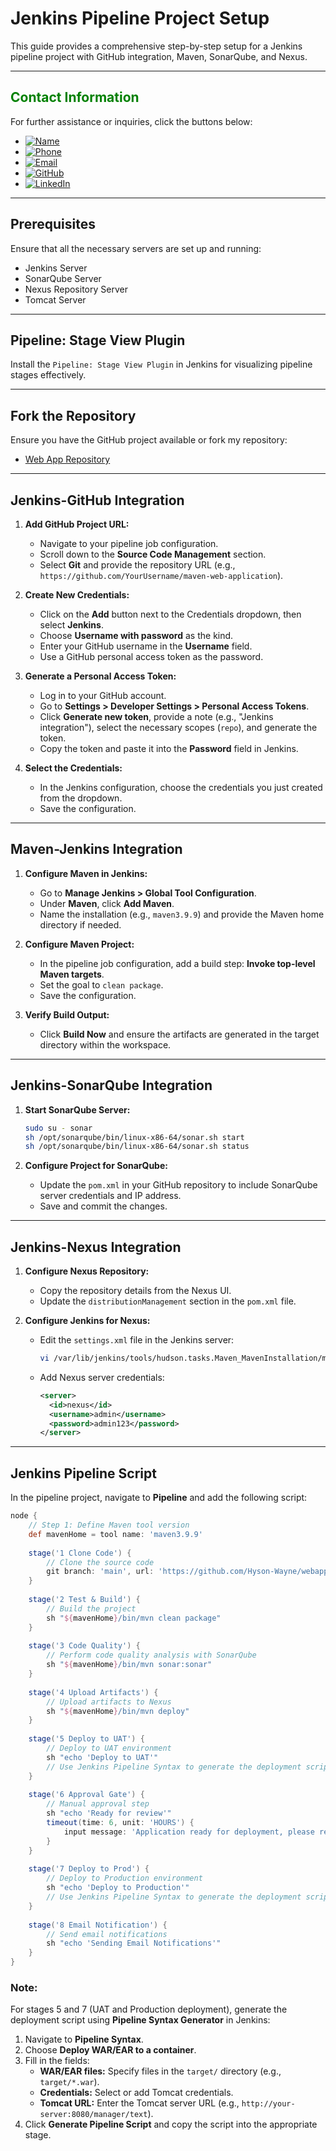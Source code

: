 # **Jenkins Pipeline Project Setup**

This guide provides a comprehensive step-by-step setup for a Jenkins pipeline project with GitHub integration, Maven, SonarQube, and Nexus. 

---

## **<span style="color:green">Contact Information</span>**

For further assistance or inquiries, click the buttons below:

- [![Name](https://img.shields.io/badge/Name-Nditafon%20Hyson%20Nuigho-brightgreen)](mailto:nditafonhysonn@gmail.com)
- [![Phone](https://img.shields.io/badge/Phone-%2B237679638540-brightgreen)](tel:+237679638540)
- [![Email](https://img.shields.io/badge/Email-nditafonhysonn%40gmail.com-blue)](mailto:nditafonhysonn@gmail.com)
- [![GitHub](https://img.shields.io/badge/GitHub-Hyson--Wayne-lightgrey?logo=github)](https://github.com/Hyson-Wayne)
- [![LinkedIn](https://img.shields.io/badge/LinkedIn-nditafon--hyson-blue?logo=linkedin)](https://www.linkedin.com/in/nditafon-hyson-762a6623b/)

---

## **Prerequisites**

Ensure that all the necessary servers are set up and running:

- Jenkins Server
- SonarQube Server
- Nexus Repository Server
- Tomcat Server

---

## **Pipeline: Stage View Plugin**

Install the `Pipeline: Stage View Plugin` in Jenkins for visualizing pipeline stages effectively.

---

## **Fork the Repository**

Ensure you have the GitHub project available or fork my repository:

- [Web App Repository](https://github.com/Hyson-Wayne/webapp)

---

## **Jenkins-GitHub Integration**

1. **Add GitHub Project URL:**
   - Navigate to your pipeline job configuration.
   - Scroll down to the **Source Code Management** section.
   - Select **Git** and provide the repository URL (e.g., `https://github.com/YourUsername/maven-web-application`).

2. **Create New Credentials:**
   - Click on the **Add** button next to the Credentials dropdown, then select **Jenkins**.
   - Choose **Username with password** as the kind.
   - Enter your GitHub username in the **Username** field.
   - Use a GitHub personal access token as the password.

3. **Generate a Personal Access Token:**
   - Log in to your GitHub account.
   - Go to **Settings > Developer Settings > Personal Access Tokens**.
   - Click **Generate new token**, provide a note (e.g., "Jenkins integration"), select the necessary scopes (`repo`), and generate the token.
   - Copy the token and paste it into the **Password** field in Jenkins.

4. **Select the Credentials:**
   - In the Jenkins configuration, choose the credentials you just created from the dropdown.
   - Save the configuration.

---

## **Maven-Jenkins Integration**

1. **Configure Maven in Jenkins:**
   - Go to **Manage Jenkins > Global Tool Configuration**.
   - Under **Maven**, click **Add Maven**.
   - Name the installation (e.g., `maven3.9.9`) and provide the Maven home directory if needed.

2. **Configure Maven Project:**
   - In the pipeline job configuration, add a build step: **Invoke top-level Maven targets**.
   - Set the goal to `clean package`.
   - Save the configuration.

3. **Verify Build Output:**
   - Click **Build Now** and ensure the artifacts are generated in the target directory within the workspace.

---

## **Jenkins-SonarQube Integration**

1. **Start SonarQube Server:**
   ```bash
   sudo su - sonar
   sh /opt/sonarqube/bin/linux-x86-64/sonar.sh start
   sh /opt/sonarqube/bin/linux-x86-64/sonar.sh status
   ```

2. **Configure Project for SonarQube:**
   - Update the `pom.xml` in your GitHub repository to include SonarQube server credentials and IP address.
   - Save and commit the changes.

---

## **Jenkins-Nexus Integration**

1. **Configure Nexus Repository:**
   - Copy the repository details from the Nexus UI.
   - Update the `distributionManagement` section in the `pom.xml` file.

2. **Configure Jenkins for Nexus:**
   - Edit the `settings.xml` file in the Jenkins server:
     ```bash
     vi /var/lib/jenkins/tools/hudson.tasks.Maven_MavenInstallation/maven3.9.9/conf/settings.xml
     ```
   - Add Nexus server credentials:
     ```xml
     <server>
       <id>nexus</id>
       <username>admin</username>
       <password>admin123</password>
     </server>
     ```

---

## **Jenkins Pipeline Script**

In the pipeline project, navigate to **Pipeline** and add the following script:

```groovy
node {
    // Step 1: Define Maven tool version
    def mavenHome = tool name: 'maven3.9.9'
 
    stage('1 Clone Code') {
        // Clone the source code
        git branch: 'main', url: 'https://github.com/Hyson-Wayne/webapp'
    }
 
    stage('2 Test & Build') {
        // Build the project
        sh "${mavenHome}/bin/mvn clean package"
    }
 
    stage('3 Code Quality') {
        // Perform code quality analysis with SonarQube
        sh "${mavenHome}/bin/mvn sonar:sonar"
    }
 
    stage('4 Upload Artifacts') {
        // Upload artifacts to Nexus
        sh "${mavenHome}/bin/mvn deploy"
    }
 
    stage('5 Deploy to UAT') {
        // Deploy to UAT environment
        sh "echo 'Deploy to UAT'"
        // Use Jenkins Pipeline Syntax to generate the deployment script for Tomcat
    }
 
    stage('6 Approval Gate') {
        // Manual approval step
        sh "echo 'Ready for review'"
        timeout(time: 6, unit: 'HOURS') {
            input message: 'Application ready for deployment, please review and approve'
        }
    }
 
    stage('7 Deploy to Prod') {
        // Deploy to Production environment
        sh "echo 'Deploy to Production'"
        // Use Jenkins Pipeline Syntax to generate the deployment script for Tomcat
    }
 
    stage('8 Email Notification') {
        // Send email notifications
        sh "echo 'Sending Email Notifications'"
    }
}
```

### **Note:**
For stages 5 and 7 (UAT and Production deployment), generate the deployment script using **Pipeline Syntax Generator** in Jenkins:

1. Navigate to **Pipeline Syntax**.
2. Choose **Deploy WAR/EAR to a container**.
3. Fill in the fields:
   - **WAR/EAR files:** Specify files in the `target/` directory (e.g., `target/*.war`).
   - **Credentials:** Select or add Tomcat credentials.
   - **Tomcat URL:** Enter the Tomcat server URL (e.g., `http://your-server:8080/manager/text`).
4. Click **Generate Pipeline Script** and copy the script into the appropriate stage.

